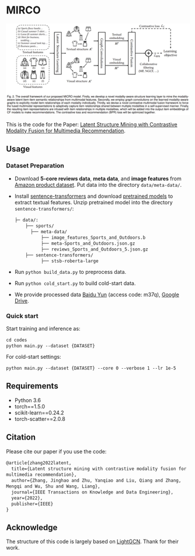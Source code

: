 # MIRCO

<img src="micro.png" alt="model" style="zoom: 50%;" />

This is the code for the Paper: [Latent Structure Mining with Contrastive Modality Fusion for Multimedia Recommendation](https://ieeexplore.ieee.org/abstract/document/9950351).

## Usage

### Dataset Preparation

- Download **5-core reviews data**, **meta data**, and **image features** from [Amazon product dataset](http://jmcauley.ucsd.edu/data/amazon/links.html). Put data into the directory `data/meta-data/`.

- Install [sentence-transformers](https://www.sbert.net/docs/installation.html) and download [pretrained models](https://www.sbert.net/docs/pretrained_models.html) to extract textual features. Unzip pretrained model into the directory `sentence-transformers/`:

  ```
  ├─ data/: 
      ├── sports/
      	├── meta-data/
      		├── image_features_Sports_and_Outdoors.b
      		├── meta-Sports_and_Outdoors.json.gz
      		├── reviews_Sports_and_Outdoors_5.json.gz
      ├── sentence-transformers/
          	├── stsb-roberta-large
  ```

- Run `python build_data.py` to preprocess data.

- Run `python cold_start.py` to build cold-start data.

- We provide processed data [Baidu Yun](https://pan.baidu.com/s/1SWe-XE23Nn0i4xSOXV_JyQ) (access code: m37q), [Google Drive](https://drive.google.com/drive/folders/1sFg9W2wCexWahjqtN6MVc4f4dMj5hyFp?usp=sharing).

### Quick start

Start training and inference as:

```
cd codes
python main.py --dataset {DATASET}
```

For cold-start settings:
```
python main.py --dataset {DATASET} --core 0 --verbose 1 --lr 1e-5
```

## Requirements

- Python 3.6
- torch==1.5.0
- scikit-learn==0.24.2
- torch-scatter==2.0.8

## Citation

Please cite our paper if you use the code:

```
@article{zhang2022latent,
  title={Latent structure mining with contrastive modality fusion for multimedia recommendation},
  author={Zhang, Jinghao and Zhu, Yanqiao and Liu, Qiang and Zhang, Mengqi and Wu, Shu and Wang, Liang},
  journal={IEEE Transactions on Knowledge and Data Engineering},
  year={2022},
  publisher={IEEE}
}
```

## Acknowledge

The structure of this code is largely based on [LightGCN](https://github.com/gusye1234/LightGCN-PyTorch). Thank for their work.
